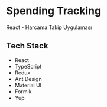 # Spending Tracking
React - Harcama Takip Uygulaması

## Tech Stack

- React 
- TypeScript 
- Redux 
- Ant Design 
- Material UI 
- Formik 
- Yup 
